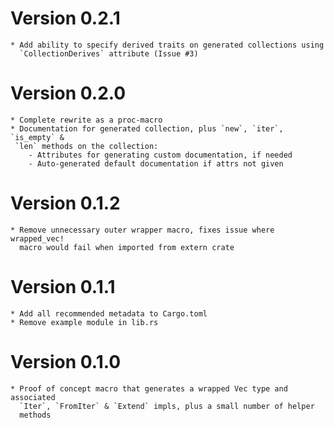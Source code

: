 Version 0.2.1
=============

    * Add ability to specify derived traits on generated collections using
      `CollectionDerives` attribute (Issue #3)

Version 0.2.0
=============

    * Complete rewrite as a proc-macro
    * Documentation for generated collection, plus `new`, `iter`, `is_empty` &
     `len` methods on the collection:
        - Attributes for generating custom documentation, if needed
        - Auto-generated default documentation if attrs not given

Version 0.1.2
=============

    * Remove unnecessary outer wrapper macro, fixes issue where wrapped_vec!
      macro would fail when imported from extern crate

Version 0.1.1
=============

    * Add all recommended metadata to Cargo.toml
    * Remove example module in lib.rs

Version 0.1.0
=============

    * Proof of concept macro that generates a wrapped Vec type and associated
      `Iter`, `FromIter` & `Extend` impls, plus a small number of helper
      methods